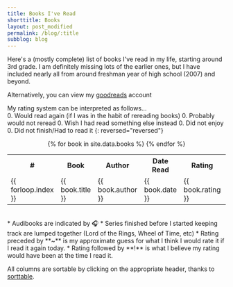 ```yaml
---
title: Books I've Read
shorttitle: Books
layout: post_modified
permalink: /blog/:title
subblog: blog
---
```

<script src="{{ site.baseurl}}/assets/js/sorttable.js"></script>
<script src="{{ site.baseurl}}/assets/js/lastmod.js" type="text/javascript"></script>

<span class="blogpost">
Here's a (mostly complete) list of books I've read in my life, starting around 3rd grade. I am definitely missing lots of the earlier ones, but I have included nearly all from around freshman year of high school (2007) and beyond.

Alternatively, you can view my <a href="https://www.goodreads.com/jeffsolo"> goodreads</a> account  

My rating system can be interpreted as follows...  
  0. Would read again (if I was in the habit of rereading books)
  0. Probably would not reread
  0. Wish I had read something else instead
  0. Did not enjoy
  0. Did not finish/Had to read it
{: reversed="reversed"}

<center>
<table class="tableizer-table sortable">
<tr class="tableizer-firstrow fingerpointer">
<th>#</th><th>Book</th><th>Author</th><th>Date Read</th><th>Rating<br></th><th>Comments</th></tr>
{% for book in site.data.books %}
  <tr>
    <td>{{ forloop.index }}</td>
    <td>{{ book.title }}</td>
    <td>{{ book.author }}</td>
    <td sorttable_customkey="{{ forloop.index }}">{{ book.date }}</td>
    <td>{{ book.rating }}</td>
    <td>{{ book.comments }}</td>
  </tr>
{% endfor %}
</table>
</center>
<br>
* Audibooks are indicated by 🎧
* Series finished before I started keeping track are lumped together (Lord of the Rings, Wheel of Time, etc)  
* Rating preceded by **~** is my approximate guess for what I think I would rate it if I read it again today.  
* Rating followed by **!** is what I believe my rating would have been at the time I read it.  

All columns are sortable by clicking on the appropriate header, thanks to <a href="https://www.kryogenix.org/code/browser/sorttable/">sorttable</a>.  
